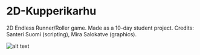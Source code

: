 # 2D-Kupperikarhu
2D Endless Runner/Roller game. Made as a 10-day student project. Credits: Santeri Suomi (scripting), Mira Salokatve (graphics).

![alt text](https://i.imgur.com/zmvZbkJ.png)
